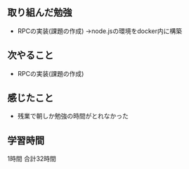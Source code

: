 ## 取り組んだ勉強
- RPCの実装(課題の作成)
  →node.jsの環境をdocker内に構築
  

## 次やること 
- RPCの実装(課題の作成)

## 感じたこと
- 残業で朝しか勉強の時間がとれなかった

## 学習時間
1時間
合計32時間
